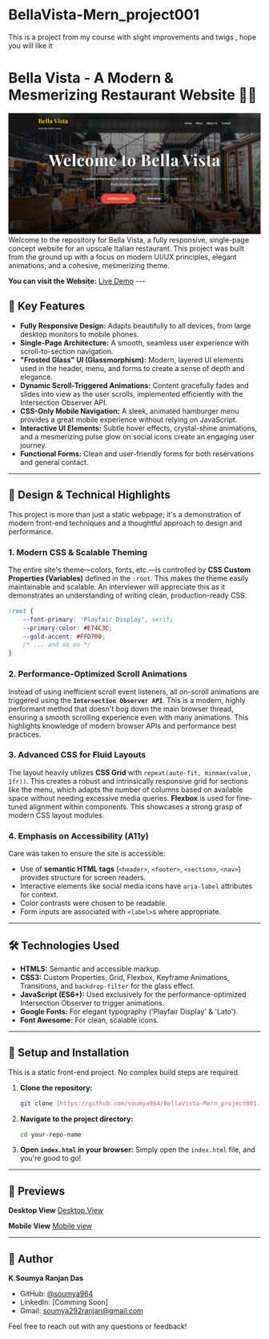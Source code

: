 # BellaVista-Mern_project001
This is a project from my course with slight improvements and twigs , hope you will like it 
# Bella Vista - A Modern & Mesmerizing Restaurant Website 🍝✨

![Bella Vista ](Assets/HeroPage.png) Welcome to the repository for Bella Vista, a fully responsive, single-page concept website for an upscale Italian restaurant. This project was built from the ground up with a focus on modern UI/UX principles, elegant animations, and a cohesive, mesmerizing theme.

**You can visit the Website:** [Live Demo](https://soumya-bella-vista.netlify.app/) ---

## 🌟 Key Features

* **Fully Responsive Design:** Adapts beautifully to all devices, from large desktop monitors to mobile phones.
* **Single-Page Architecture:** A smooth, seamless user experience with scroll-to-section navigation.
* **"Frosted Glass" UI (Glassmorphism):** Modern, layered UI elements used in the header, menu, and forms to create a sense of depth and elegance.
* **Dynamic Scroll-Triggered Animations:** Content gracefully fades and slides into view as the user scrolls, implemented efficiently with the Intersection Observer API.
* **CSS-Only Mobile Navigation:** A sleek, animated hamburger menu provides a great mobile experience without relying on JavaScript.
* **Interactive UI Elements:** Subtle hover effects, crystal-shine animations, and a mesmerizing pulse glow on social icons create an engaging user journey.
* **Functional Forms:** Clean and user-friendly forms for both reservations and general contact.

---

## 🎨 Design & Technical Highlights 

This project is more than just a static webpage; it's a demonstration of modern front-end techniques and a thoughtful approach to design and performance.

### 1. **Modern CSS & Scalable Theming**
The entire site's theme—colors, fonts, etc.—is controlled by **CSS Custom Properties (Variables)** defined in the `:root`. This makes the theme easily maintainable and scalable. An interviewer will appreciate this as it demonstrates an understanding of writing clean, production-ready CSS.

```css
:root {
    --font-primary: 'Playfair Display', serif;
    --primary-color: #E74C3C;
    --gold-accent: #FFD700;
    /* ... and so on */
}
```

### 2. **Performance-Optimized Scroll Animations**
Instead of using inefficient scroll event listeners, all on-scroll animations are triggered using the **`Intersection Observer API`**. This is a modern, highly performant method that doesn't bog down the main browser thread, ensuring a smooth scrolling experience even with many animations. This highlights knowledge of modern browser APIs and performance best practices.

### 3. **Advanced CSS for Fluid Layouts**
The layout heavily utilizes **CSS Grid** with `repeat(auto-fit, minmax(value, 1fr))`. This creates a robust and intrinsically responsive grid for sections like the menu, which adapts the number of columns based on available space without needing excessive media queries. **Flexbox** is used for fine-tuned alignment within components. This showcases a strong grasp of modern CSS layout modules.

### 4. **Emphasis on Accessibility (A11y)**
Care was taken to ensure the site is accessible:
* Use of **semantic HTML tags** (`<header>`, `<footer>`, `<section>`, `<nav>`) provides structure for screen readers.
* Interactive elements like social media icons have `aria-label` attributes for context.
* Color contrasts were chosen to be readable.
* Form inputs are associated with `<label>`s where appropriate.

---

## 🛠️ Technologies Used

* **HTML5:** Semantic and accessible markup.
* **CSS3:** Custom Properties, Grid, Flexbox, Keyframe Animations, Transitions, and `backdrop-filter` for the glass effect.
* **JavaScript (ES6+):** Used exclusively for the performance-optimized Intersection Observer to trigger animations.
* **Google Fonts:** For elegant typography ('Playfair Display' & 'Lato').
* **Font Awesome:** For clean, scalable icons.

---

## 🚀 Setup and Installation

This is a static front-end project. No complex build steps are required.

1.  **Clone the repository:**
    ```bash
    git clone [https://github.com/soumya964/BellaVista-Mern_project001.git](https://github.com/soumya964/BellaVista-Mern_project001.git)
    ```

2.  **Navigate to the project directory:**
    ```bash
    cd your-repo-name
    ```

3.  **Open `index.html` in your browser:**
    Simply open the `index.html` file, and you're good to go!

---

## 📸 Previews 

**Desktop View**
[Desktop View](Assets/DesktopView.gif)

**Mobile View**
[Mobile view](Assets/MobileView.gif)

---

## 👤 Author

**K.Soumya Ranjan Das**
* GitHub: [@soumya964](https://github.com/soumya964)
* LinkedIn: [Comming Soon]
* Gmail: soumya292ranjan@gmail.com

Feel free to reach out with any questions or feedback!
